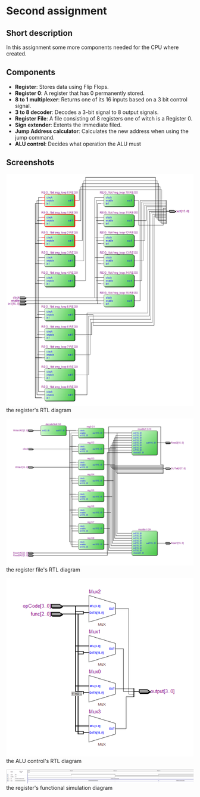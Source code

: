 # Second assignment

## Short description

In this assignment some more components needed for the CPU where created.

## Components
	
* **Register**: Stores data using Flip Flops.
* **Register 0**: A register that has 0 permanently stored.
* **8 to 1 multiplexer**: Returns one of its 16 inputs based on a 3 bit control signal.
* **3 to 8 decoder**: Decodes a 3-bit signal to 8 output signals.
* **Register File**: A file consisting of 8 registers one of witch is a Register 0. 
* **Sign extender**: Extents the immediate filed.
* **Jump Address calculator**: Calculates the new address when using the jump command.
* **ALU control**: Decides what operation the ALU must 

## Screenshots

![the register's RTL diagram](/docs/screenshots/third_reg_rtl.png)<br /> 
the register's RTL diagram<br /> 

![the Register File's RTL diagram](/docs/screenshots/third_regFile_rtl.png)<br /> 
the register file's RTL diagram<br /> 

![the ALU control's RTL diagram](/docs/screenshots/third_alucontrol_rtl.png)<br /> 
the ALU control's RTL diagram<br /> 

![the register's functional simulation diagram](/docs/screenshots/third_reg_functional.png)<br /> 
the register's functional simulation diagram<br />
